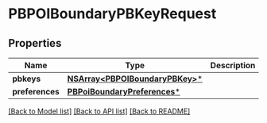 # PBPOIBoundaryPBKeyRequest

## Properties
Name | Type | Description | Notes
------------ | ------------- | ------------- | -------------
**pbkeys** | [**NSArray&lt;PBPOIBoundaryPBKey&gt;***](PBPOIBoundaryPBKey.md) |  | 
**preferences** | [**PBPoiBoundaryPreferences***](PBPoiBoundaryPreferences.md) |  | [optional] 

[[Back to Model list]](../README.md#documentation-for-models) [[Back to API list]](../README.md#documentation-for-api-endpoints) [[Back to README]](../README.md)


